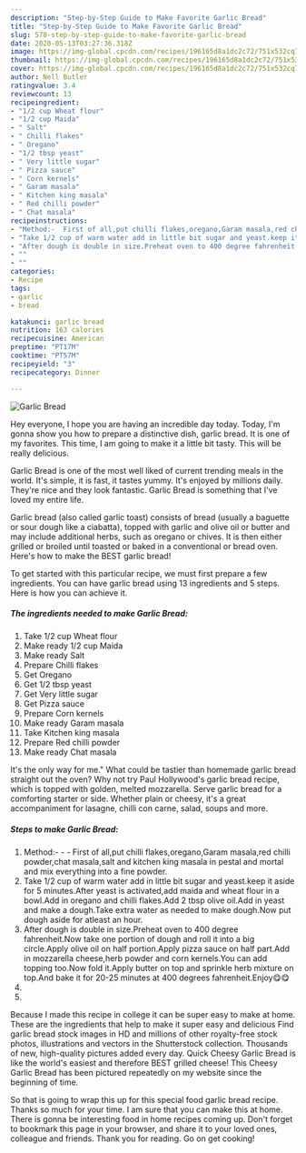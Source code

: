 ```yaml
---
description: "Step-by-Step Guide to Make Favorite Garlic Bread"
title: "Step-by-Step Guide to Make Favorite Garlic Bread"
slug: 578-step-by-step-guide-to-make-favorite-garlic-bread
date: 2020-05-13T03:27:36.318Z
image: https://img-global.cpcdn.com/recipes/196165d8a1dc2c72/751x532cq70/garlic-bread-recipe-main-photo.jpg
thumbnail: https://img-global.cpcdn.com/recipes/196165d8a1dc2c72/751x532cq70/garlic-bread-recipe-main-photo.jpg
cover: https://img-global.cpcdn.com/recipes/196165d8a1dc2c72/751x532cq70/garlic-bread-recipe-main-photo.jpg
author: Nell Butler
ratingvalue: 3.4
reviewcount: 13
recipeingredient:
- "1/2 cup Wheat flour"
- "1/2 cup Maida"
- " Salt"
- " Chilli flakes"
- " Oregano"
- "1/2 tbsp yeast"
- " Very little sugar"
- " Pizza sauce"
- " Corn kernels"
- " Garam masala"
- " Kitchen king masala"
- " Red chilli powder"
- " Chat masala"
recipeinstructions:
- "Method:-  First of all,put chilli flakes,oregano,Garam masala,red chilli powder,chat masala,salt and kitchen king masala in pestal and mortal and mix everything into a fine powder."
- "Take 1/2 cup of warm water add in little bit sugar and yeast.keep it aside for 5 minutes.After yeast is activated,add maida and wheat flour in a bowl.Add in oregano and chilli flakes.Add 2 tbsp olive oil.Add in yeast and make a dough.Take extra water as needed to make dough.Now put dough aside for atleast an hour."
- "After dough is double in size.Preheat oven to 400 degree fahrenheit.Now take one portion of dough and roll it into a big circle.Apply olive oil on half portion.Apply pizza sauce on half part.Add in mozzarella cheese,herb powder and corn kernels.You can add topping too.Now fold it.Apply butter on top and sprinkle herb mixture on top.And bake it for 20-25 minutes at 400 degrees fahrenheit.Enjoy😋😋"
- ""
- ""
categories:
- Recipe
tags:
- garlic
- bread

katakunci: garlic bread 
nutrition: 163 calories
recipecuisine: American
preptime: "PT17M"
cooktime: "PT57M"
recipeyield: "3"
recipecategory: Dinner

---
```



![Garlic Bread](https://img-global.cpcdn.com/recipes/196165d8a1dc2c72/751x532cq70/garlic-bread-recipe-main-photo.jpg)

Hey everyone, I hope you are having an incredible day today. Today, I'm gonna show you how to prepare a distinctive dish, garlic bread. It is one of my favorites. This time, I am going to make it a little bit tasty. This will be really delicious.

Garlic Bread is one of the most well liked of current trending meals in the world. It's simple, it is fast, it tastes yummy. It's enjoyed by millions daily. They're nice and they look fantastic. Garlic Bread is something that I've loved my entire life.

Garlic bread (also called garlic toast) consists of bread (usually a baguette or sour dough like a ciabatta), topped with garlic and olive oil or butter and may include additional herbs, such as oregano or chives. It is then either grilled or broiled until toasted or baked in a conventional or bread oven. Here&#39;s how to make the BEST garlic bread!


To get started with this particular recipe, we must first prepare a few ingredients. You can have garlic bread using 13 ingredients and 5 steps. Here is how you can achieve it.

<!--inarticleads1-->

##### The ingredients needed to make Garlic Bread:

1. Take 1/2 cup Wheat flour
1. Make ready 1/2 cup Maida
1. Make ready  Salt
1. Prepare  Chilli flakes
1. Get  Oregano
1. Get 1/2 tbsp yeast
1. Get  Very little sugar
1. Get  Pizza sauce
1. Prepare  Corn kernels
1. Make ready  Garam masala
1. Take  Kitchen king masala
1. Prepare  Red chilli powder
1. Make ready  Chat masala


It&#39;s the only way for me.&#34; What could be tastier than homemade garlic bread straight out the oven? Why not try Paul Hollywood&#39;s garlic bread recipe, which is topped with golden, melted mozzarella. Serve garlic bread for a comforting starter or side. Whether plain or cheesy, it&#39;s a great accompaniment for lasagne, chilli con carne, salad, soups and more. 

<!--inarticleads2-->

##### Steps to make Garlic Bread:

1. Method:- -  - First of all,put chilli flakes,oregano,Garam masala,red chilli powder,chat masala,salt and kitchen king masala in pestal and mortal and mix everything into a fine powder.
1. Take 1/2 cup of warm water add in little bit sugar and yeast.keep it aside for 5 minutes.After yeast is activated,add maida and wheat flour in a bowl.Add in oregano and chilli flakes.Add 2 tbsp olive oil.Add in yeast and make a dough.Take extra water as needed to make dough.Now put dough aside for atleast an hour.
1. After dough is double in size.Preheat oven to 400 degree fahrenheit.Now take one portion of dough and roll it into a big circle.Apply olive oil on half portion.Apply pizza sauce on half part.Add in mozzarella cheese,herb powder and corn kernels.You can add topping too.Now fold it.Apply butter on top and sprinkle herb mixture on top.And bake it for 20-25 minutes at 400 degrees fahrenheit.Enjoy😋😋
1. 
1. 


Because I made this recipe in college it can be super easy to make at home. These are the ingredients that help to make it super easy and delicious Find garlic bread stock images in HD and millions of other royalty-free stock photos, illustrations and vectors in the Shutterstock collection. Thousands of new, high-quality pictures added every day. Quick Cheesy Garlic Bread is like the world&#39;s easiest and therefore BEST grilled cheese! This Cheesy Garlic Bread has been pictured repeatedly on my website since the beginning of time. 

So that is going to wrap this up for this special food garlic bread recipe. Thanks so much for your time. I am sure that you can make this at home. There is gonna be interesting food in home recipes coming up. Don't forget to bookmark this page in your browser, and share it to your loved ones, colleague and friends. Thank you for reading. Go on get cooking!
